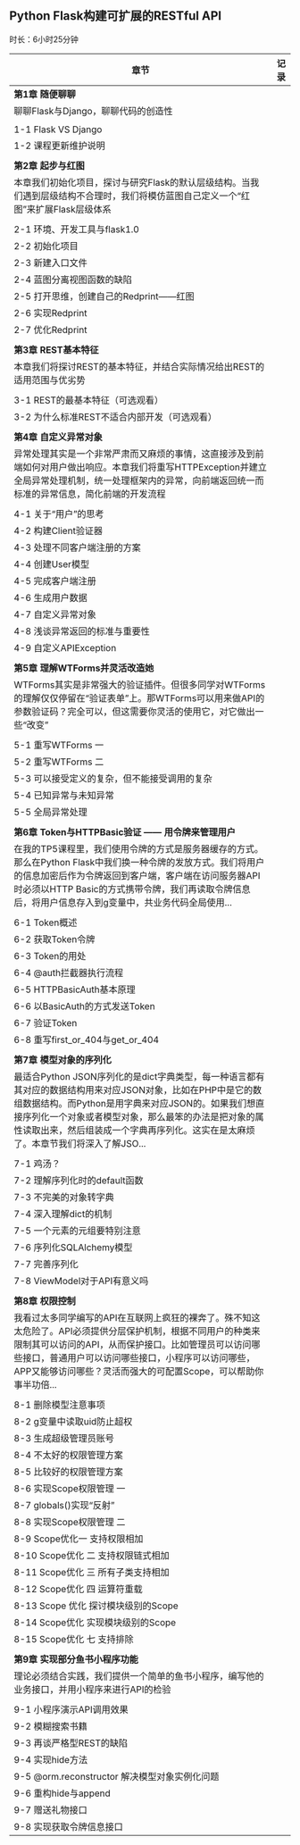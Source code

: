 ## Python Flask构建可扩展的RESTful API

时长：6小时25分钟

| 章节                                                         | 记录 |
| ------------------------------------------------------------ | ---- |
| **第1章 随便聊聊**                                           |      |
| 聊聊Flask与Django，聊聊代码的创造性                          |      |
|                                                              |      |
| 1-1 Flask VS Django                                          |      |
| 1-2 课程更新维护说明                                         |      |
|                                                              |      |
| **第2章 起步与红图**                                         |      |
| 本章我们初始化项目，探讨与研究Flask的默认层级结构。当我们遇到层级结构不合理时，我们将模仿蓝图自己定义一个“红图”来扩展Flask层级体系 |      |
|                                                              |      |
| 2-1 环境、开发工具与flask1.0                                 |      |
| 2-2 初始化项目                                               |      |
| 2-3 新建入口文件                                             |      |
| 2-4 蓝图分离视图函数的缺陷                                   |      |
| 2-5 打开思维，创建自己的Redprint——红图                       |      |
| 2-6 实现Redprint                                             |      |
| 2-7 优化Redprint                                             |      |
|                                                              |      |
| **第3章 REST基本特征**                                       |      |
| 本章我们将探讨REST的基本特征，并结合实际情况给出REST的适用范围与优劣势 |      |
|                                                              |      |
| 3-1 REST的最基本特征（可选观看）                             |      |
| 3-2 为什么标准REST不适合内部开发（可选观看）                 |      |
|                                                              |      |
| **第4章 自定义异常对象**                                     |      |
| 异常处理其实是一个非常严肃而又麻烦的事情，这直接涉及到前端如何对用户做出响应。本章我们将重写HTTPException并建立全局异常处理机制，统一处理框架内的异常，向前端返回统一而标准的异常信息，简化前端的开发流程 |      |
|                                                              |      |
| 4-1 关于“用户”的思考                                         |      |
| 4-2 构建Client验证器                                         |      |
| 4-3 处理不同客户端注册的方案                                 |      |
| 4-4 创建User模型                                             |      |
| 4-5 完成客户端注册                                           |      |
| 4-6 生成用户数据                                             |      |
| 4-7 自定义异常对象                                           |      |
| 4-8 浅谈异常返回的标准与重要性                               |      |
| 4-9 自定义APIException                                       |      |
|                                                              |      |
| **第5章 理解WTForms并灵活改造她**                            |      |
| WTForms其实是非常强大的验证插件。但很多同学对WTForms的理解仅仅停留在“验证表单”上。那WTForms可以用来做API的参数验证码？完全可以，但这需要你灵活的使用它，对它做出一些“改变” |      |
|                                                              |      |
| 5-1 重写WTForms 一                                           |      |
| 5-2 重写WTForms 二                                           |      |
| 5-3 可以接受定义的复杂，但不能接受调用的复杂                 |      |
| 5-4 已知异常与未知异常                                       |      |
| 5-5 全局异常处理                                             |      |
|                                                              |      |
| **第6章 Token与HTTPBasic验证 —— 用令牌来管理用户**           |      |
| 在我的TP5课程里，我们使用令牌的方式是服务器缓存的方式。那么在Python Flask中我们换一种令牌的发放方式。我们将用户的信息加密后作为令牌返回到客户端，客户端在访问服务器API时必须以HTTP Basic的方式携带令牌，我们再读取令牌信息后，将用户信息存入到g变量中，共业务代码全局使用... |      |
|                                                              |      |
| 6-1 Token概述                                                |      |
| 6-2 获取Token令牌                                            |      |
| 6-3 Token的用处                                              |      |
| 6-4 @auth拦截器执行流程                                      |      |
| 6-5 HTTPBasicAuth基本原理                                    |      |
| 6-6 以BasicAuth的方式发送Token                               |      |
| 6-7 验证Token                                                |      |
| 6-8 重写first_or_404与get_or_404                             |      |
|                                                              |      |
| **第7章 模型对象的序列化**                                   |      |
| 最适合Python JSON序列化的是dict字典类型，每一种语言都有其对应的数据结构用来对应JSON对象，比如在PHP中是它的数组数据结构。而Python是用字典来对应JSON的。如果我们想直接序列化一个对象或者模型对象，那么最笨的办法是把对象的属性读取出来，然后组装成一个字典再序列化。这实在是太麻烦了。本章节我们将深入了解JSO... |      |
|                                                              |      |
| 7-1 鸡汤？                                                   |      |
| 7-2 理解序列化时的default函数                                |      |
| 7-3 不完美的对象转字典                                       |      |
| 7-4 深入理解dict的机制                                       |      |
| 7-5 一个元素的元组要特别注意                                 |      |
| 7-6 序列化SQLAlchemy模型                                     |      |
| 7-7 完善序列化                                               |      |
| 7-8 ViewModel对于API有意义吗                                 |      |
|                                                              |      |
| **第8章 权限控制**                                           |      |
| 我看过太多同学编写的API在互联网上疯狂的裸奔了。殊不知这太危险了。API必须提供分层保护机制，根据不同用户的种类来限制其可以访问的API，从而保护接口。比如管理员可以访问哪些接口，普通用户可以访问哪些接口，小程序可以访问哪些，APP又能够访问哪些？灵活而强大的可配置Scope，可以帮助你事半功倍... |      |
|                                                              |      |
| 8-1 删除模型注意事项                                         |      |
| 8-2 g变量中读取uid防止超权                                   |      |
| 8-3 生成超级管理员账号                                       |      |
| 8-4 不太好的权限管理方案                                     |      |
| 8-5 比较好的权限管理方案                                     |      |
| 8-6 实现Scope权限管理 一                                     |      |
| 8-7 globals()实现“反射”                                      |      |
| 8-8 实现Scope权限管理 二                                     |      |
| 8-9 Scope优化一 支持权限相加                                 |      |
| 8-10 Scope优化 二 支持权限链式相加                           |      |
| 8-11 Scope优化 三 所有子类支持相加                           |      |
| 8-12 Scope优化 四 运算符重载                                 |      |
| 8-13 Scope 优化 探讨模块级别的Scope                          |      |
| 8-14 Scope优化 实现模块级别的Scope                           |      |
| 8-15 Scope优化 七 支持排除                                   |      |
|                                                              |      |
| **第9章 实现部分鱼书小程序功能**                             |      |
| 理论必须结合实践，我们提供一个简单的鱼书小程序，编写他的业务接口，并用小程序来进行API的检验 |      |
|                                                              |      |
| 9-1 小程序演示API调用效果                                    |      |
| 9-2 模糊搜索书籍                                             |      |
| 9-3 再谈严格型REST的缺陷                                     |      |
| 9-4 实现hide方法                                             |      |
| 9-5 @orm.reconstructor 解决模型对象实例化问题                |      |
| 9-6 重构hide与append                                         |      |
| 9-7 赠送礼物接口                                             |      |
| 9-8 实现获取令牌信息接口                                     |      |